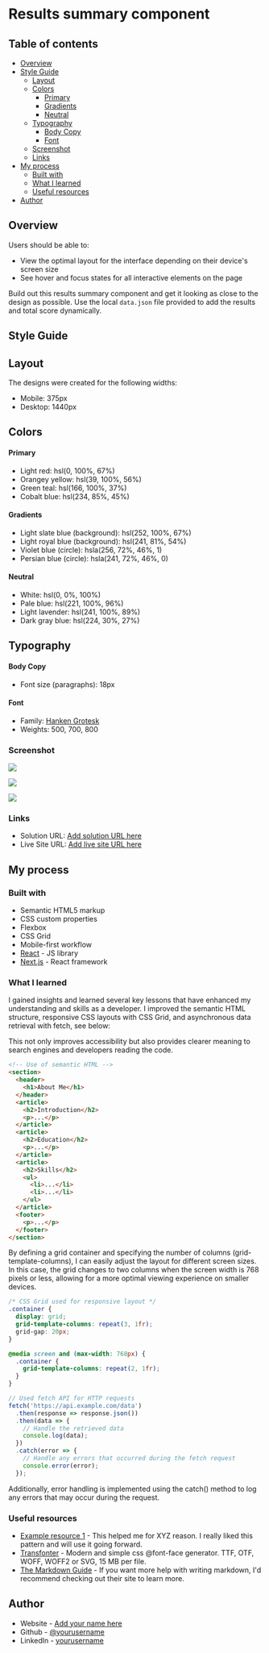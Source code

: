 # Results summary component

## Table of contents

- [Overview](#overview)
- [Style Guide](#style-guide)
  - [Layout](#layout)
  - [Colors](#colors)
    - [Primary](#primary)
    - [Gradients](#gradients)
    - [Neutral](#neutral)
  - [Typography](#typography)
    - [Body Copy](#body-copy)
    - [Font](#font)
  - [Screenshot](#screenshot)
  - [Links](#links)
- [My process](#my-process)
  - [Built with](#built-with)
  - [What I learned](#what-i-learned)
  - [Useful resources](#useful-resources)
- [Author](#author)

## Overview

Users should be able to:

- View the optimal layout for the interface depending on their device's screen size
- See hover and focus states for all interactive elements on the page

Build out this results summary component and get it looking as close to the design as possible.
Use the local `data.json` file provided to add the results and total score dynamically.

## Style Guide

## Layout
The designs were created for the following widths:
- Mobile: 375px
- Desktop: 1440px

## Colors
#### Primary
- Light red: hsl(0, 100%, 67%)
- Orangey yellow: hsl(39, 100%, 56%)
- Green teal: hsl(166, 100%, 37%)
- Cobalt blue: hsl(234, 85%, 45%)

#### Gradients
- Light slate blue (background): hsl(252, 100%, 67%)
- Light royal blue (background): hsl(241, 81%, 54%)
- Violet blue (circle): hsla(256, 72%, 46%, 1)
- Persian blue (circle): hsla(241, 72%, 46%, 0)

#### Neutral
- White: hsl(0, 0%, 100%)
- Pale blue: hsl(221, 100%, 96%)
- Light lavender: hsl(241, 100%, 89%)
- Dark gray blue: hsl(224, 30%, 27%)

## Typography
#### Body Copy
- Font size (paragraphs): 18px

#### Font
- Family: [Hanken Grotesk](https://fonts.google.com/specimen/Hanken+Grotesk)
- Weights: 500, 700, 800

### Screenshot

![](./screenshot.jpg)

![](./screenshot.jpg)

![](./screenshot.jpg)

### Links

- Solution URL: [Add solution URL here](https://your-solution-url.com)
- Live Site URL: [Add live site URL here](https://your-live-site-url.com)

## My process

### Built with

- Semantic HTML5 markup
- CSS custom properties
- Flexbox
- CSS Grid
- Mobile-first workflow
- [React](https://reactjs.org/) - JS library
- [Next.js](https://nextjs.org/) - React framework

### What I learned

I gained insights and learned several key lessons that have enhanced my understanding and skills as a developer. I improved the semantic HTML structure, responsive CSS layouts with CSS Grid, and asynchronous data retrieval with fetch, see below:

This not only improves accessibility but also provides clearer meaning to search engines and developers reading the code.
```html
<!-- Use of semantic HTML -->
<section>
  <header>
    <h1>About Me</h1>
  </header>
  <article>
    <h2>Introduction</h2>
    <p>...</p>
  </article>
  <article>
    <h2>Education</h2>
    <p>...</p>
  </article>
  <article>
    <h2>Skills</h2>
    <ul>
      <li>...</li>
      <li>...</li>
    </ul>
  </article>
  <footer>
    <p>...</p>
  </footer>
</section>
```

By defining a grid container and specifying the number of columns (grid-template-columns), I can easily adjust the layout for different screen sizes. In this case, the grid changes to two columns when the screen width is 768 pixels or less, allowing for a more optimal viewing experience on smaller devices.
```css
/* CSS Grid used for responsive layout */
.container {
  display: grid;
  grid-template-columns: repeat(3, 1fr);
  grid-gap: 20px;
}

@media screen and (max-width: 768px) {
  .container {
    grid-template-columns: repeat(2, 1fr);
  }
}
```

```js
// Used fetch API for HTTP requests
fetch('https://api.example.com/data')
  .then(response => response.json())
  .then(data => {
    // Handle the retrieved data
    console.log(data);
  })
  .catch(error => {
    // Handle any errors that occurred during the fetch request
    console.error(error);
  });
```
Additionally, error handling is implemented using the catch() method to log any errors that may occur during the request.

### Useful resources

- [Example resource 1](https://example.com) - This helped me for XYZ reason. I really liked this pattern and will use it going forward.
- [Transfonter](https://transfonter.org/) - Modern and simple css @font-face generator. TTF, OTF, WOFF, WOFF2 or SVG, 15 MB per file.
- [The Markdown Guide](https://markdownguide.org/) - If you want more help with writing markdown, I'd recommend checking out their site to learn more.

## Author

- Website - [Add your name here](https://www.your-site.com)
- Github - [@yourusername](https://www.twitter.com/yourusername)
- LinkedIn - [yourusername](https://www.linkedin.com)